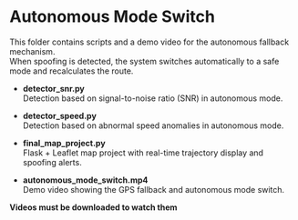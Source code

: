 # Autonomous Mode Switch  

This folder contains scripts and a demo video for the autonomous fallback mechanism.  
When spoofing is detected, the system switches automatically to a safe mode and recalculates the route.  

- **detector_snr.py**  
  Detection based on signal-to-noise ratio (SNR) in autonomous mode.  

- **detector_speed.py**  
  Detection based on abnormal speed anomalies in autonomous mode.  

- **final_map_project.py**  
  Flask + Leaflet map project with real-time trajectory display and spoofing alerts.  

- **autonomous_mode_switch.mp4**  
  Demo video showing the GPS fallback and autonomous mode switch.  

**Videos must be downloaded to watch them**
